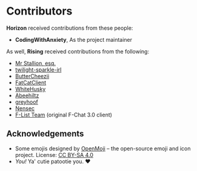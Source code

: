 # Contributors

**Horizon** received contributions from these people:

- **CodingWithAnxiety**, As the project maintainer

As well, **Rising** received contributions from the following:

- [Mr Stallion, esq.](https://github.com/hearmeneigh)
- [twilight-sparkle-irl](https://github.com/twilight-sparkle-irl)
- [ButterCheezii](https://github.com/ButterCheezii)
- [FatCatClient](https://github.com/FatCatClient)
- [WhiteHusky](https://github.com/WhiteHusky)
- [Abeehiltz](https://github.com/Abeehiltz)
- [greyhoof](https://github.com/greyhoof)
- [Nensec](https://github.com/Nensec)
- [F-List Team](https://github.com/f-list) (original F-Chat 3.0 client)

## Acknowledgements

- Some emojis designed by [OpenMoji](https://openmoji.org/) – the open-source emoji and icon project. License: [CC BY-SA 4.0](https://creativecommons.org/licenses/by-sa/4.0/#)
- _You!_ Ya' cutie patootie you. ♥
